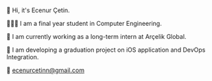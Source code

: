  #
 
 👋 Hi, it's Ecenur Çetin.
 
 👩🏻‍💻 I am a final year student in Computer Engineering.

 📍 I am currently working as a long-term intern at Arçelik Global.

 🌱 I am developing a graduation project on iOS application and DevOps Integration.
 
 💌 ecenurcetinn@gmail.com 

<!--
**ecenurcetin/ecenurcetin** is a ✨ _special_ ✨ repository because its `README.md` (this file) appears on your GitHub profile.

Here are some ideas to get you started:

- 🔭 I’m currently working on ...
- 🌱 I’m currently learning ...
- 👯 I’m looking to collaborate on ...
- 🤔 I’m looking for help with ...
- 💬 Ask me about ...
- 📫 How to reach me: ...
- 😄 Pronouns: ...
- ⚡ Fun fact: ...
-->
